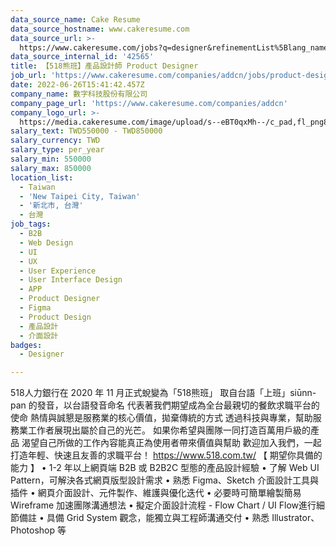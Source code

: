 ```yaml
---
data_source_name: Cake Resume
data_source_hostname: www.cakeresume.com
data_source_url: >-
  https://www.cakeresume.com/jobs?q=designer&refinementList%5Blang_name%5D%5B0%5D=English&refinementList%5Bsalary_type%5D=per_year
data_source_internal_id: '42565'
title: 【518熊班】產品設計師 Product Designer
job_url: 'https://www.cakeresume.com/companies/addcn/jobs/product-designer-27af76'
date: 2022-06-26T15:41:42.457Z
company_name: 數字科技股份有限公司
company_page_url: 'https://www.cakeresume.com/companies/addcn'
company_logo_url: >-
  https://media.cakeresume.com/image/upload/s--eBT0qxMh--/c_pad,fl_png8,h_200,w_200/v1675490260/uuzvc1cuu0ktdizlk9pb.png
salary_text: TWD550000 - TWD850000
salary_currency: TWD
salary_type: per_year
salary_min: 550000
salary_max: 850000
location_list:
  - Taiwan
  - 'New Taipei City, Taiwan'
  - '新北市, 台灣'
  - 台灣
job_tags:
  - B2B
  - Web Design
  - UI
  - UX
  - User Experience
  - User Interface Design
  - APP
  - Product Designer
  - Figma
  - Product Design
  - 產品設計
  - 介面設計
badges:
  - Designer

---
```


518人力銀行在 2020 年 11 月正式蛻變為「518熊班」 取自台語「上班」siūnn-pan 的發音，以台語發音命名 代表著我們期望成為全台最親切的餐飲求職平台的使命 熱情與誠懇是服務業的核心價值，拋棄傳統的方式 透過科技與專業，幫助服務業工作者展現出屬於自己的光芒。 如果你希望與團隊一同打造百萬用戶級的產品 渴望自己所做的工作內容能真正為使用者帶來價值與幫助 歡迎加入我們，一起打造年輕、快速且友善的求職平台！ https://www.518.com.tw/ 【 期望你具備的能力 】 • 1-2 年以上網頁端 B2B 或 B2B2C 型態的產品設計經驗 • 了解 Web UI Pattern，可解決各式網頁版型設計需求 • 熟悉 Figma、Sketch 介面設計工具與插件 • 網頁介面設計、元件製作、維護與優化迭代 • 必要時可簡單繪製簡易 Wireframe 加速團隊溝通想法 • 擬定介面設計流程 - Flow Chart / UI Flow進行細節備註 • 具備 Grid System 觀念，能獨立與工程師溝通交付 • 熟悉 Illustrator、Photoshop 等